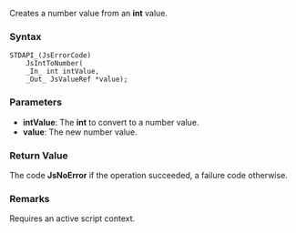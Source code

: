 Creates a number value from an **int** value. 
### Syntax 
```
STDAPI_(JsErrorCode)
    JsIntToNumber(
    _In_ int intValue,
    _Out_ JsValueRef *value);
```
### Parameters 
* __intValue__: The **int** to convert to a number value.
* __value__: The new number value.

### Return Value 
The code **JsNoError** if the operation succeeded, a failure code otherwise.
### Remarks 
Requires an active script context.
